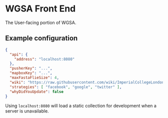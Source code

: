 # WGSA Front End

The User-facing portion of WGSA.

## Example configuration
```json
{
  "api": {
    "address": "localhost:8080"
  },
  "pusherKey": "...",
  "mapboxKey": "...",
  "maxFastaFlieSize": 4,
  "wiki": "https://raw.githubusercontent.com/wiki/ImperialCollegeLondon/wgsa-documentation",
  "strategies": [ "facebook", "google", "twitter" ],
  "whyDidYouUpdate": false
}
```
Using `localhost:8080` will load a static collection for development when a server is unavailable.
